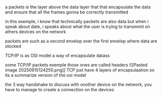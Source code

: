 a packets is the layer above the data layer that that encapsulate the data and ensure that all the frames gonna be correctly transmitted 

in this exemple, i know that technically packets are also data but when i speak about date, i speaks about what the user is trying to transmmit on athers devices on the network 

packets are such as a second envelop over the first envelop where data are stocked

TCP/IP is as OSI model a way of encapsulate datass

some TCP/IP packets exemple those ones are called headers
![[Pasted image 20250915124250.png]]
 TCP just have 4 layers of encapsulaation so its a summarize version of the osi model

the 3 way handshake
to discuss with onother device on the network, you have to manage to create a connection on the devices